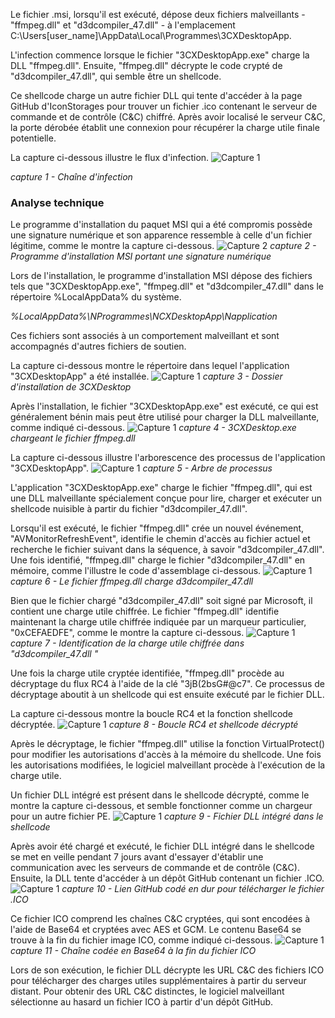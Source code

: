 Le fichier .msi, lorsqu'il est exécuté, dépose deux fichiers malveillants - "ffmpeg.dll" et "d3dcompiler_47.dll" - à l'emplacement C:\Users[user_name]\AppData\Local\Programmes\3CXDesktopApp\.

L'infection commence lorsque le fichier "3CXDesktopApp.exe" charge la DLL "ffmpeg.dll". Ensuite, "ffmpeg.dll" décrypte le code crypté de "d3dcompiler_47.dll", qui semble être un shellcode.

Ce shellcode charge un autre fichier DLL qui tente d'accéder à la page GitHub d'IconStorages pour trouver un fichier .ico contenant le serveur de commande et de contrôle (C&C) chiffré. Après avoir localisé le serveur C&C, la porte dérobée établit une connexion pour récupérer la charge utile finale potentielle.

La capture ci-dessous illustre le flux d'infection.
![Capture 1](./Images/capture1.png)

*capture 1 - Chaîne d'infection*

### Analyse technique

Le programme d'installation du paquet MSI qui a été compromis possède une signature numérique et son apparence ressemble à celle d'un fichier légitime, comme le montre la capture ci-dessous.
![Capture 2](./Images/apture2.png)
*capture 2 - Programme d'installation MSI portant une signature numérique*

Lors de l'installation, le programme d'installation MSI dépose des fichiers tels que "3CXDesktopApp.exe", "ffmpeg.dll" et "d3dcompiler_47.dll" dans le répertoire %LocalAppData% du système.

*%LocalAppData%\NProgrammes\NCXDesktopApp\Napplication*

Ces fichiers sont associés à un comportement malveillant et sont accompagnés d'autres fichiers de soutien.

La capture ci-dessous montre le répertoire dans lequel l'application "3CXDesktopApp" a été installée.
![Capture 1](./Images/capture3.png)
*capture 3 - Dossier d'installation de 3CXDesktop*

Après l'installation, le fichier "3CXDesktopApp.exe" est exécuté, ce qui est généralement bénin mais peut être utilisé pour charger la DLL malveillante, comme indiqué ci-dessous.
![Capture 1](./Images/capture4.png)
*capture 4 - 3CXDesktop.exe chargeant le fichier ffmpeg.dll*

La capture ci-dessous illustre l'arborescence des processus de l'application "3CXDesktopApp".
![Capture 1](./Images/capture5.png)
*capture 5 - Arbre de processus*

L'application "3CXDesktopApp.exe" charge le fichier "ffmpeg.dll", qui est une DLL malveillante spécialement conçue pour lire, charger et exécuter un shellcode nuisible à partir du fichier "d3dcompiler_47.dll".

Lorsqu'il est exécuté, le fichier "ffmpeg.dll" crée un nouvel événement, "AVMonitorRefreshEvent", identifie le chemin d'accès au fichier actuel et recherche le fichier suivant dans la séquence, à savoir "d3dcompiler_47.dll". Une fois identifié, "ffmpeg.dll" charge le fichier "d3dcompiler_47.dll" en mémoire, comme l'illustre le code d'assemblage ci-dessous.
![Capture 1](./Images/capture6.png)
*capture 6 - Le fichier ffmpeg.dll charge d3dcompiler_47.dll*

Bien que le fichier chargé "d3dcompiler_47.dll" soit signé par Microsoft, il contient une charge utile chiffrée. Le fichier "ffmpeg.dll" identifie maintenant la charge utile chiffrée indiquée par un marqueur particulier, "0xCEFAEDFE", comme le montre la capture ci-dessous.
![Capture 1](./Images/capture7.png)
*capture 7 - Identification de la charge utile chiffrée dans "d3dcompiler_47.dll "*

Une fois la charge utile cryptée identifiée, "ffmpeg.dll" procède au décryptage du flux RC4 à l'aide de la clé "3jB(2bsG#@c7". Ce processus de décryptage aboutit à un shellcode qui est ensuite exécuté par le fichier DLL.

La capture ci-dessous montre la boucle RC4 et la fonction shellcode décryptée.
![Capture 1](./Images/capture8.png)
*capture 8 - Boucle RC4 et shellcode décrypté*

Après le décryptage, le fichier "ffmpeg.dll" utilise la fonction VirtualProtect() pour modifier les autorisations d'accès à la mémoire du shellcode. Une fois les autorisations modifiées, le logiciel malveillant procède à l'exécution de la charge utile.

Un fichier DLL intégré est présent dans le shellcode décrypté, comme le montre la capture ci-dessous, et semble fonctionner comme un chargeur pour un autre fichier PE.
![Capture 1](./Images/capture9.png)
*capture 9 - Fichier DLL intégré dans le shellcode*

Après avoir été chargé et exécuté, le fichier DLL intégré dans le shellcode se met en veille pendant 7 jours avant d'essayer d'établir une communication avec les serveurs de commande et de contrôle (C&C). Ensuite, la DLL tente d'accéder à un dépôt GitHub contenant un fichier .ICO.
![Capture 1](./Images/capture10.png)
*capture 10 - Lien GitHub codé en dur pour télécharger le fichier .ICO*

Ce fichier ICO comprend les chaînes C&C cryptées, qui sont encodées à l'aide de Base64 et cryptées avec AES et GCM. Le contenu Base64 se trouve à la fin du fichier image ICO, comme indiqué ci-dessous.
![Capture 1](./Images/capture11.png)
*capture 11 - Chaîne codée en Base64 à la fin du fichier ICO*

Lors de son exécution, le fichier DLL décrypte les URL C&C des fichiers ICO pour télécharger des charges utiles supplémentaires à partir du serveur distant. Pour obtenir des URL C&C distinctes, le logiciel malveillant sélectionne au hasard un fichier ICO à partir d'un dépôt GitHub.
